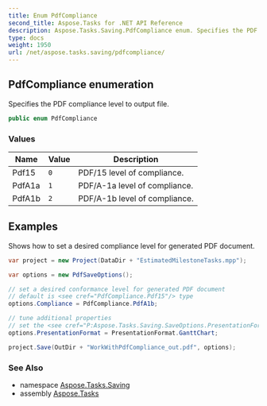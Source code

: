 ```yaml
---
title: Enum PdfCompliance
second_title: Aspose.Tasks for .NET API Reference
description: Aspose.Tasks.Saving.PdfCompliance enum. Specifies the PDF compliance level to output file
type: docs
weight: 1950
url: /net/aspose.tasks.saving/pdfcompliance/
---
```

## PdfCompliance enumeration

Specifies the PDF compliance level to output file.

```csharp
public enum PdfCompliance
```

### Values

| Name | Value | Description |
| --- | --- | --- |
| Pdf15 | `0` | PDF/15 level of compliance. |
| PdfA1a | `1` | PDF/A-1a level of compliance. |
| PdfA1b | `2` | PDF/A-1b level of compliance. |

## Examples

Shows how to set a desired compliance level for generated PDF document.

```csharp
var project = new Project(DataDir + "EstimatedMilestoneTasks.mpp");

var options = new PdfSaveOptions();

// set a desired conformance level for generated PDF document
// default is <see cref="PdfCompliance.Pdf15"/> type
options.Compliance = PdfCompliance.PdfA1b;

// tune additional properties
// set the <see cref="P:Aspose.Tasks.Saving.SaveOptions.PresentationFormat" /> in which the document will be saved.
options.PresentationFormat = PresentationFormat.GanttChart;

project.Save(OutDir + "WorkWithPdfCompliance_out.pdf", options);
```

### See Also

* namespace [Aspose.Tasks.Saving](../../aspose.tasks.saving/)
* assembly [Aspose.Tasks](../../)


